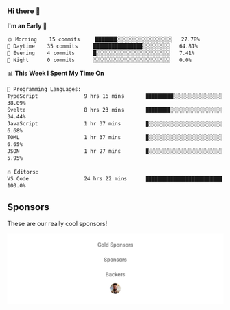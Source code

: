 ### Hi there 👋

<!--
**alexanderniebuhr/alexanderniebuhr** is a ✨ _special_ ✨ repository because its `README.md` (this file) appears on your GitHub profile.

Here are some ideas to get you started:

- 🔭 I’m currently working on ...
- 🌱 I’m currently learning ...
- 👯 I’m looking to collaborate on ...
- 🤔 I’m looking for help with ...
- 💬 Ask me about ...
- 📫 How to reach me: ...
- 😄 Pronouns: ...
- ⚡ Fun fact: ...
-->

<!--START_SECTION:waka-->
**I'm an Early 🐤** 

```text
🌞 Morning    15 commits     ███████░░░░░░░░░░░░░░░░░░   27.78% 
🌆 Daytime    35 commits     ████████████████░░░░░░░░░   64.81% 
🌃 Evening    4 commits      █░░░░░░░░░░░░░░░░░░░░░░░░   7.41% 
🌙 Night      0 commits      ░░░░░░░░░░░░░░░░░░░░░░░░░   0.0%

```


📊 **This Week I Spent My Time On** 

```text
💬 Programming Languages: 
TypeScript               9 hrs 16 mins       █████████░░░░░░░░░░░░░░░░   38.09% 
Svelte                   8 hrs 23 mins       ████████░░░░░░░░░░░░░░░░░   34.44% 
JavaScript               1 hr 37 mins        █░░░░░░░░░░░░░░░░░░░░░░░░   6.68% 
TOML                     1 hr 37 mins        █░░░░░░░░░░░░░░░░░░░░░░░░   6.65% 
JSON                     1 hr 27 mins        █░░░░░░░░░░░░░░░░░░░░░░░░   5.95%

🔥 Editors: 
VS Code                  24 hrs 22 mins      █████████████████████████   100.0%

```


<!--END_SECTION:waka-->

## Sponsors

These are our really cool sponsors!

<!-- sponsors -->

<!-- sponsors -->

<p align="center">
  <a href="https://github.com/sponsors/alexanderniebuhr">
    <img src='./sponsors.svg'/>
  </a>
</p>
